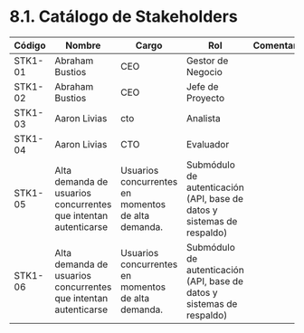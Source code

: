 # 8.1. Catálogo de Stakeholders


| Código | Nombre | Cargo | Rol | Comentario |
|---------------------|----------|---------------------|-----------|---------|
| STK1-01 |	Abraham Bustios |	CEO |	Gestor de Negocio | |
| STK1-02 |	Abraham Bustios |	CEO | Jefe de Proyecto |  |
| STK1-03 |	Aaron Livias |	cto | Analista |  |
| STK1-04 |	Aaron Livias |	CTO |	Evaluador |
| STK1-05 |	Alta demanda de usuarios concurrentes que intentan autenticarse |	Usuarios concurrentes en momentos de alta demanda. |	Submódulo de autenticación (API, base de datos y sistemas de respaldo) |
| STK1-06 |	Alta demanda de usuarios concurrentes que intentan autenticarse |	Usuarios concurrentes en momentos de alta demanda. |	Submódulo de autenticación (API, base de datos y sistemas de respaldo) |
